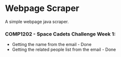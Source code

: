 # Webpage Scraper
A simple webpage java scraper.

### COMP1202 - Space Cadets Challenge Week 1:
  * Getting the name from the email - Done
  * Getting the related people list from the email - Done
